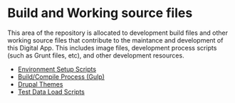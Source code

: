 # Build and Working source files

This area of the repository is allocated to development build files and other working source files that contribute to the maintance and development of this Digital App.
This includes image files, development process scripts (such as Grunt files, etc), and other development resources.

* [Environment Setup Scripts](/environment/README.md)
* [Build/Compile Process (Gulp)](/build_scripts/README.md)
* [Drupal Themes](/themes/README.md)
* [Test Data Load Scripts](/test_data/README.md)
